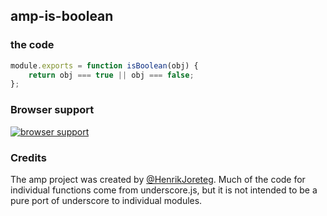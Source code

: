 ## amp-is-boolean


### the code

```javascript
module.exports = function isBoolean(obj) {
    return obj === true || obj === false;
};
```

### Browser support

[![browser support](https://ci.testling.com/henrikjoreteg/amp-is-boolean.png)](https://ci.testling.com/ampersandjs/amp-is-boolean)

### Credits

The amp project was created by [@HenrikJoreteg](http://twitter.com/henrikjoreteg). Much of the code for individual functions come from underscore.js, but it is not intended to be a pure port of underscore to individual modules.